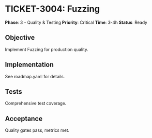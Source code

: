 # TICKET-3004: Fuzzing

**Phase**: 3 - Quality & Testing
**Priority**: Critical
**Time**: 3-4h
**Status**: Ready

## Objective
Implement Fuzzing for production quality.

## Implementation
See roadmap.yaml for details.

## Tests
Comprehensive test coverage.

## Acceptance
Quality gates pass, metrics met.
